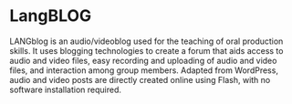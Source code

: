 LangBLOG
========

LANGblog is an audio/videoblog used for the teaching of oral production skills. It uses blogging technologies to create a forum that aids access to audio and video files, easy recording and uploading of audio and video files, and interaction among group members. Adapted from WordPress, audio and video posts are directly created online using Flash, with no software installation required.
